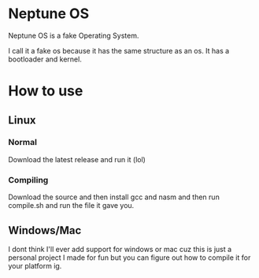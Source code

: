 # Neptune OS
Neptune OS is a fake Operating System.

I call it a fake os because it has the same structure as an os. It has a bootloader and kernel.

# How to use
## Linux
### Normal
Download the latest release and run it (lol)

### Compiling
Download the source and then install gcc and nasm and then run compile.sh and run the file it gave you.

## Windows/Mac
I dont think I'll ever add support for windows or mac cuz this is just a personal project I made for fun but you can figure out how to compile it for your platform ig.
